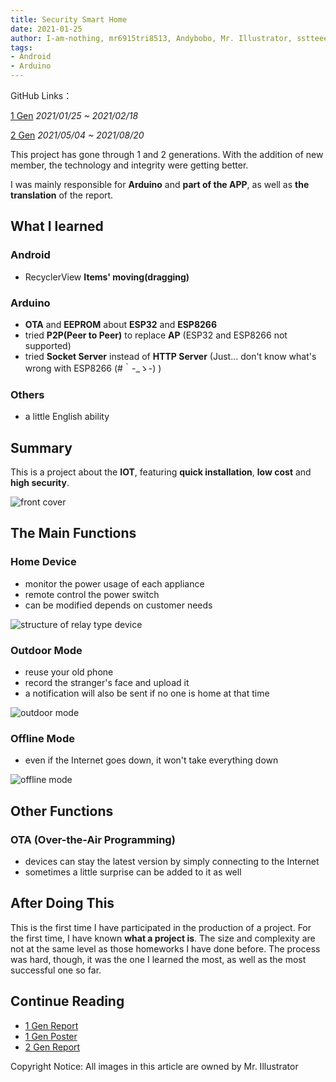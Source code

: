 ```yaml
---
title: Security Smart Home
date: 2021-01-25
author: I-am-nothing, mr6915tri8513, Andybobo, Mr. Illustrator, sstteeeenn05
tags:
- Android
- Arduino
---
```

GitHub Links：

[1 Gen](https://github.com/I-am-nothing/Security_Smart_Home) *2021/01/25 ~ 2021/02/18*

[2 Gen](https://github.com/I-am-nothing/Security_Smart_Home_2nd) *2021/05/04 ~ 2021/08/20*

This project has gone through 1 and 2 generations.
With the addition of new member, the technology and integrity were getting better.

I was mainly responsible for **Arduino** and **part of the APP**,
as well as **the translation** of the report.

## What I learned
### Android
* RecyclerView **Items' moving(dragging)**

### Arduino
* **OTA** and **EEPROM** about **ESP32** and **ESP8266**
* tried **P2P(Peer to Peer)** to replace **AP** (ESP32 and ESP8266 not supported)
* tried **Socket Server** instead of **HTTP Server** (Just... don't know what's wrong with ESP8266 (#｀-_ゝ-) )

### Others
* a little English ability

## Summary
This is a project about the **IOT**, featuring **quick installation**, **low cost** and **high security**.

![front cover](/project/security_smart_home/front_cover.png)

## The Main Functions
### Home Device
* monitor the power usage of each appliance
* remote control the power switch
* can be modified depends on customer needs

![structure of relay type device](/project/security_smart_home/structure_relay.png)

### Outdoor Mode
* reuse your old phone
* record the stranger's face and upload it
* a notification will also be sent if no one is home at that time

![outdoor mode](/project/security_smart_home/outdoor_mode.png)

### Offline Mode
* even if the Internet goes down, it won't take everything down

![offline mode](/project/security_smart_home/offline_mode.png)

## Other Functions
### OTA (Over-the-Air Programming)
* devices can stay the latest version by simply connecting to the Internet
* sometimes a little surprise can be added to it as well

## After Doing This
This is the first time I have participated in the production of a project.
For the first time, I have known **what a project is**.
The size and complexity are not at the same level as those homeworks I have done before.
The process was hard, though, it was the one I learned the most, as well as the most successful one so far.

## Continue Reading
* [1 Gen Report](https://docs.google.com/document/d/1qhFzi2feWOz2Gax-PqmswtHTDt-eyBC42QOLEBsT-FA/edit?usp=sharing)
* [1 Gen Poster](https://docs.google.com/presentation/d/1CLF7nTyfLZ677lPc1mkNgJW-RC2V5mb7DHh6XexCC1A/edit?usp=sharing)
* [2 Gen Report](https://docs.google.com/document/d/1pIwP28cPY0j0kTdAGPogLw7TcMTjWPokIr8tGELqfSE/edit?usp=sharing)

Copyright Notice: All images in this article are owned by Mr. Illustrator

<style>
img[src="/project/security_smart_home/front_cover.png"] {
    max-height: 540px;
}
img[src="/project/security_smart_home/structure_relay.png"] {
    max-height: 424px;
}
img[src="/project/security_smart_home/outdoor_mode.png"] {
    max-height: 313px;
}
img[src="/project/security_smart_home/offline_mode.png"] {
    max-height: 500px;
}
</style>